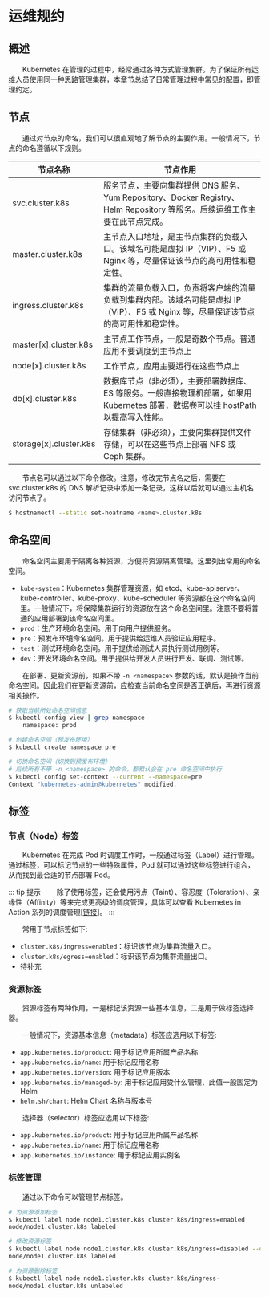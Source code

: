 # 运维规约
## 概述
&emsp;&emsp;Kubernetes 在管理的过程中，经常通过各种方式管理集群。为了保证所有运维人员使用同一种思路管理集群，本章节总结了日常管理过程中常见的配置，即管理约定。

## 节点
&emsp;&emsp;通过对节点的命名，我们可以很直观地了解节点的主要作用。一般情况下，节点的命名遵循以下规则。

| 节点名称                   | 节点作用                                                                                   |
|------------------------|----------------------------------------------------------------------------------------|
| svc.cluster.k8s        | 服务节点，主要向集群提供 DNS 服务、Yum Repository、Docker Registry、Helm Repository 等服务。后续运维工作主要在此节点完成。 |
| master.cluster.k8s     | 主节点入口地址，是主节点集群的负载入口。该域名可能是虚拟 IP（VIP）、F5 或 Nginx 等，尽量保证该节点的高可用性和稳定性。                    |
| ingress.cluster.k8s    | 集群的流量负载入口，负责将客户端的流量负载到集群内部。该域名可能是虚拟 IP（VIP）、F5 或 Nginx 等，尽量保证该节点的高可用性和稳定性。             |
| master[x].cluster.k8s  | 主节点工作节点，一般是奇数个节点。普通应用不要调度到主节点上                                                         |
| node[x].cluster.k8s    | 工作节点，应用主要运行在这些节点上                                                                      |
| db[x].cluster.k8s      | 数据库节点（非必须），主要部署数据库、ES 等服务。一般直接物理机部署，如果用 Kubernetes 部署，数据卷可以挂 hostPath 以提高写入性能。         |
| storage[x].cluster.k8s | 存储集群（非必须），主要向集群提供文件存储，可以在这些节点上部署 NFS 或 Ceph 集群。                                        |

&emsp;&emsp;节点名可以通过以下命令修改。注意，修改完节点名之后，需要在 svc.cluster.k8s 的 DNS 解析记录中添加一条记录，这样以后就可以通过主机名访问节点了。

```bash
$ hostnamectl --static set-hoatname <name>.cluster.k8s
```

## 命名空间
&emsp;&emsp;命名空间主要用于隔离各种资源，方便将资源隔离管理。这里列出常用的命名空间。

- `kube-system`：Kubernetes 集群管理资源，如 etcd、kube-apiserver、kube-controller、kube-proxy、kube-scheduler
  等资源都在这个命名空间里。一般情况下，将保障集群运行的资源放在这个命名空间里。注意不要将普通的应用部署到该命名空间里。
- `prod`：生产环境命名空间。用于向用户提供服务。
- `pre`：预发布环境命名空间。用于提供给运维人员验证应用程序。
- `test`：测试环境命名空间。用于提供给测试人员执行测试用例等。
- `dev`：开发环境命名空间。用于提供给开发人员进行开发、联调、测试等。

&emsp;&emsp;在部署、更新资源前，如果不带 `-n <namespace>` 参数的话，默认是操作当前命名空间。因此我们在更新资源前，应检查当前命名空间是否正确后，再进行资源相关操作。

```bash
# 获取当前所处命名空间信息
$ kubectl config view | grep namespace
    namespace: prod

# 创建命名空间（预发布环境）
$ kubectl create namespace pre

# 切换命名空间（切换到预发布环境）
# 后续所有不带 -n <namespace> 的命令，都默认会在 pre 命名空间中执行
$ kubectl config set-context --current --namespace=pre
Context "kubernetes-admin@kubernetes" modified.
```

## 标签
### 节点（Node）标签
&emsp;&emsp;Kubernetes 在完成 Pod 时调度工作时，一般通过标签（Label）进行管理。通过标签，可以标记节点的一些特殊属性，Pod 就可以通过这些标签进行组合，从而找到最合适的节点部署 Pod。

::: tip 提示
&emsp;&emsp;除了使用标签，还会使用污点（Taint）、容忍度（Toleration）、亲缘性（Affinity）等来完成更高级的调度管理，具体可以查看 Kubernetes in Action 系列的调度管理[[链接](/blogs/k8s/action/advanced-scheduling)]。
:::

&emsp;&emsp;常用于节点标签如下:

- `cluster.k8s/ingress=enabled`：标识该节点为集群流量入口。
- `cluster.k8s/egress=enabled`：标识该节点为集群流量出口。
- 待补充

### 资源标签
&emsp;&emsp;资源标签有两种作用，一是标记该资源一些基本信息，二是用于做标签选择器。

&emsp;&emsp;一般情况下，资源基本信息（metadata）标签应选用以下标签:

- `app.kubernetes.io/product`: 用于标记应用所属产品名称
- `app.kubernetes.io/name`: 用于标记应用名称
- `app.kubernetes.io/version`: 用于标记应用版本
- `app.kubernetes.io/managed-by`: 用于标记应用受什么管理，此值一般固定为 Helm
- `helm.sh/chart`: Helm Chart 名称与版本号

&emsp;&emsp;选择器（selector）标签应选用以下标签:

- `app.kubernetes.io/product`: 用于标记应用所属产品名称
- `app.kubernetes.io/name`: 用于标记应用名称
- `app.kubernetes.io/instance`: 用于标记应用实例名

### 标签管理
&emsp;&emsp;通过以下命令可以管理节点标签。

```bash
# 为资源添加标签
$ kubectl label node node1.cluster.k8s cluster.k8s/ingress=enabled
node/node1.cluster.k8s labeled

# 修改资源标签
$ kubectl label node node1.cluster.k8s cluster.k8s/ingress=disabled --overwrite
node/node1.cluster.k8s labeled

# 为资源删除标签
$ kubectl label node node1.cluster.k8s cluster.k8s/ingress-
node/node1.cluster.k8s unlabeled
```